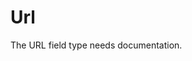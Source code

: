 <!--[meta]
section: api
subSection: @keystonejs/fields
title: Url
[meta]-->

# Url

<!-- TODO -->

The URL field type needs documentation.
